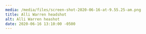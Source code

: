 ```yaml
---
media: /media/files/screen-shot-2020-06-16-at-9.55.25-am.png
title: Alli Warren headshot
alt: Alli Warren heashot
date: 2020-06-16 13:10:00 -0500
---
```

